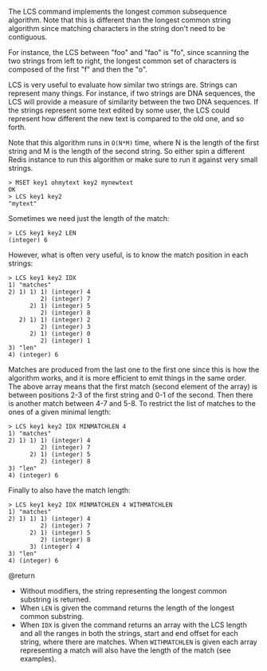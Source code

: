 
The LCS command implements the longest common subsequence algorithm.
Note that this is different than the longest common string algorithm since matching characters in the string don't need to be contiguous.

For instance, the LCS between "foo" and "fao" is "fo", since scanning the two strings from left to right, the longest common set of characters is composed of the first "f" and then the "o".

LCS is very useful to evaluate how similar two strings are.
Strings can represent many things.
For instance, if two strings are DNA sequences, the LCS will provide a measure of similarity between the two DNA sequences.
If the strings represent some text edited by some user, the LCS could represent how different the new text is compared to the old one, and so forth.

Note that this algorithm runs in `O(N*M)` time, where N is the length of the first string and M is the length of the second string.
So either spin a different Redis instance to run this algorithm or make sure to run it against very small strings.

```
> MSET key1 ohmytext key2 mynewtext
OK
> LCS key1 key2
"mytext"
```

Sometimes we need just the length of the match:

```
> LCS key1 key2 LEN
(integer) 6
```

However, what is often very useful, is to know the match position in each strings:

```
> LCS key1 key2 IDX
1) "matches"
2) 1) 1) 1) (integer) 4
         2) (integer) 7
      2) 1) (integer) 5
         2) (integer) 8
   2) 1) 1) (integer) 2
         2) (integer) 3
      2) 1) (integer) 0
         2) (integer) 1
3) "len"
4) (integer) 6
```

Matches are produced from the last one to the first one since this is how the algorithm works, and it is more efficient to emit things in the same order.
The above array means that the first match (second element of the array) is between positions 2-3 of the first string and 0-1 of the second.
Then there is another match between 4-7 and 5-8. To restrict the list of matches to the ones of a given minimal length:

```
> LCS key1 key2 IDX MINMATCHLEN 4
1) "matches"
2) 1) 1) 1) (integer) 4
         2) (integer) 7
      2) 1) (integer) 5
         2) (integer) 8
3) "len"
4) (integer) 6
```

Finally to also have the match length:

```
> LCS key1 key2 IDX MINMATCHLEN 4 WITHMATCHLEN
1) "matches"
2) 1) 1) 1) (integer) 4
         2) (integer) 7
      2) 1) (integer) 5
         2) (integer) 8
      3) (integer) 4
3) "len"
4) (integer) 6
```

@return

* Without modifiers, the string representing the longest common substring is returned.
* When `LEN` is given the command returns the length of the longest common substring.
* When `IDX` is given the command returns an array with the LCS length and all the ranges in both the strings, start and end offset for each string, where there are matches. When `WITHMATCHLEN` is given each array representing a match will also have the length of the match (see examples).

